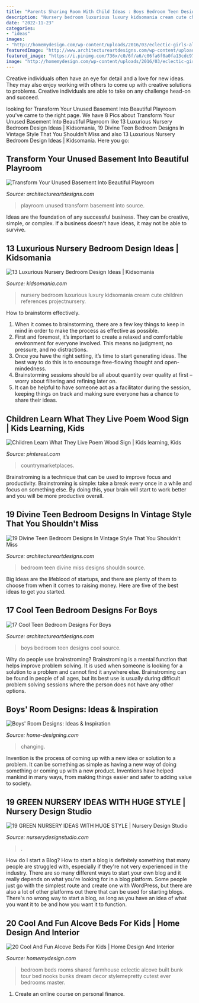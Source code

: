 ```yaml
---
title: "Parents Sharing Room With Child Ideas : Boys Bedroom Teen Designs Cool Source"
description: "Nursery bedroom luxurious luxury kidsomania cream cute children references projectnursery"
date: "2022-11-23"
categories:
- "ideas"
images:
- "http://homemydesign.com/wp-content/uploads/2016/03/eclectic-girls-alcove-beds.jpg"
featuredImage: "http://www.architectureartdesigns.com/wp-content/uploads/2015/06/641-630x473.jpg"
featured_image: "https://i.pinimg.com/736x/c0/6f/a6/c06fa6f0a0fa13cdc97e71d6d894434b.jpg"
image: "http://homemydesign.com/wp-content/uploads/2016/03/eclectic-girls-alcove-beds.jpg"
---
```



Creative individuals often have an eye for detail and a love for new ideas. They may also enjoy working with others to come up with creative solutions to problems. Creative individuals are able to take on any challenge head-on and succeed.

	

		
looking for Transform Your Unused Basement Into Beautiful Playroom you've came to the right page. We have 8 Pics about Transform Your Unused Basement Into Beautiful Playroom like 13 Luxurious Nursery Bedroom Design Ideas | Kidsomania, 19 Divine Teen Bedroom Designs In Vintage Style That You Shouldn&#039;t Miss and also 13 Luxurious Nursery Bedroom Design Ideas | Kidsomania. Here you go:
		
    
## Transform Your Unused Basement Into Beautiful Playroom

<img loading=lazy src="https://www.architectureartdesigns.com/wp-content/uploads/2015/07/512-630x418.jpg" onerror="this.onerror=null;this.src='https://tse1.mm.bing.net/th?id=OIP.0jOb1zguiOAdu4vlof57agHaE6&amp;pid=15.1';" alt="Transform Your Unused Basement Into Beautiful Playroom">

_Source: architectureartdesigns.com_

>playroom unused transform basement into source. 

	

Ideas are the foundation of any successful business. They can be creative, simple, or complex. If a business doesn't have ideas, it may not be able to survive.

    
## 13 Luxurious Nursery Bedroom Design Ideas | Kidsomania

<img loading=lazy src="http://www.kidsomania.com/photos/Luxury-Nursery-Bedroom-Design-13.jpg" onerror="this.onerror=null;this.src='https://tse2.mm.bing.net/th?id=OIP.z-3WVQUUHtJK7y-lAi8gfQHaLH&amp;pid=15.1';" alt="13 Luxurious Nursery Bedroom Design Ideas | Kidsomania">

_Source: kidsomania.com_

>nursery bedroom luxurious luxury kidsomania cream cute children references projectnursery. 

	

How to brainstorm effectively.
1. When it comes to brainstorming, there are a few key things to keep in mind in order to make the process as effective as possible. 
2. First and foremost, it’s important to create a relaxed and comfortable environment for everyone involved. This means no judgment, no pressure, and no distractions. 
3. Once you have the right setting, it’s time to start generating ideas. The best way to do this is to encourage free-flowing thought and open-mindedness. 
4. Brainstorming sessions should be all about quantity over quality at first – worry about filtering and refining later on. 
5. It can be helpful to have someone act as a facilitator during the session, keeping things on track and making sure everyone has a chance to share their ideas. 

    
## Children Learn What They Live Poem Wood Sign | Kids Learning, Kids

<img loading=lazy src="https://i.pinimg.com/736x/c0/6f/a6/c06fa6f0a0fa13cdc97e71d6d894434b.jpg" onerror="this.onerror=null;this.src='https://tse3.mm.bing.net/th?id=OIP.Sbhh3OTDvkPSdmiWz_n-rwAAAA&amp;pid=15.1';" alt="Children Learn What They Live Poem Wood Sign | Kids learning, Kids">

_Source: pinterest.com_

>countrymarketplaces. 

	

Brainstroming is a technique that can be used to improve focus and productivity. Brainstroming is simple: take a break every once in a while and focus on something else. By doing this, your brain will start to work better and you will be more productive overall.

    
## 19 Divine Teen Bedroom Designs In Vintage Style That You Shouldn&#039;t Miss

<img loading=lazy src="https://www.architectureartdesigns.com/wp-content/uploads/2016/10/15-11.jpg" onerror="this.onerror=null;this.src='https://tse3.mm.bing.net/th?id=OIP.7ZQ6lGCQQw2WW46-SxkTEQAAAA&amp;pid=15.1';" alt="19 Divine Teen Bedroom Designs In Vintage Style That You Shouldn&#039;t Miss">

_Source: architectureartdesigns.com_

>bedroom teen divine miss designs shouldn source. 

	

Big Ideas are the lifeblood of startups, and there are plenty of them to choose from when it comes to raising money. Here are five of the best ideas to get you started.

    
## 17 Cool Teen Bedroom Designs For Boys

<img loading=lazy src="http://www.architectureartdesigns.com/wp-content/uploads/2015/06/641-630x473.jpg" onerror="this.onerror=null;this.src='https://tse2.mm.bing.net/th?id=OIP.-oA0ynU6GtBy2iRQiFiM7gHaFj&amp;pid=15.1';" alt="17 Cool Teen Bedroom Designs For Boys">

_Source: architectureartdesigns.com_

>boys bedroom teen designs cool source. 

	

Why do people use brainstroming?
Brainstroming is a mental function that helps improve problem solving. It is used when someone is looking for a solution to a problem and cannot find it anywhere else. Brainstroming can be found in people of all ages, but its best use is usually during difficult problem solving sessions where the person does not have any other options.

    
## Boys&#039; Room Designs: Ideas &amp; Inspiration

<img loading=lazy src="http://cdn.home-designing.com/wp-content/uploads/2013/03/compact-cot-and-change-unit-baby-boys-nursery.jpeg" onerror="this.onerror=null;this.src='https://tse4.mm.bing.net/th?id=OIP.j1HyXGiOREc1KwzvsFVkMwHaFL&amp;pid=15.1';" alt="Boys&#039; Room Designs: Ideas &amp; Inspiration">

_Source: home-designing.com_

>changing. 

	

Invention is the process of coming up with a new idea or solution to a problem. It can be something as simple as having a new way of doing something or coming up with a new product. Inventions have helped mankind in many ways, from making things easier and safer to adding value to society.

    
## 19 GREEN NURSERY IDEAS WITH HUGE STYLE | Nursery Design Studio

<img loading=lazy src="https://www.nurserydesignstudio.com/wp-content/uploads/2020/05/GREEN-NURSERY-IDEAS-4.png" onerror="this.onerror=null;this.src='https://tse1.mm.bing.net/th?id=OIP.HH6MtJZgw_VbpJZ41SaSpwHaLH&amp;pid=15.1';" alt="19 GREEN NURSERY IDEAS WITH HUGE STYLE | Nursery Design Studio">

_Source: nurserydesignstudio.com_

>. 

	

How do I start a Blog?
How to start a blog is definitely something that many people are struggled with, especially if they're not very experienced in the industry. There are so many different ways to start your own blog and it really depends on what you're looking for in a blog platform. Some people just go with the simplest route and create one with WordPress, but there are also a lot of other platforms out there that can be used for starting blogs. There's no wrong way to start a blog, as long as you have an idea of what you want it to be and how you want it to function.

    
## 20 Cool And Fun Alcove Beds For Kids | Home Design And Interior

<img loading=lazy src="http://homemydesign.com/wp-content/uploads/2016/03/eclectic-girls-alcove-beds.jpg" onerror="this.onerror=null;this.src='https://tse1.mm.bing.net/th?id=OIP.GO0NzmbqhHsWBy9JfqRzbQHaLH&amp;pid=15.1';" alt="20 Cool And Fun Alcove Beds For Kids | Home Design And Interior">

_Source: homemydesign.com_

>bedroom beds rooms shared farmhouse eclectic alcove built bunk tour bed nooks bunks dream decor stylemepretty cutest ever bedrooms master. 

	

1. Create an online course on personal finance.

